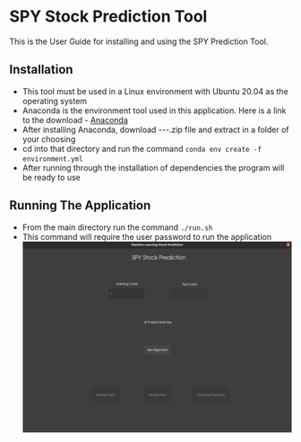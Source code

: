 # SPY Stock Prediction Tool
This is the User Guide for installing and using the SPY Prediction Tool.

## Installation
- This tool must be used in a Linux environment with Ubuntu 20.04 as the operating system
- Anaconda is the environment tool used in this application. Here is a link to the download - [Anaconda](https://www.anaconda.com/)
- After installing Anaconda, download ---.zip file and extract in a folder of your choosing
- cd into that directory and run the command `conda env create -f environment.yml`
- After running through the installation of dependencies the program will be ready to use

## Running The Application
- From the main directory run the command `./run.sh`
- This command will require the user password to run the application
![alt text](imgs/main.png)

